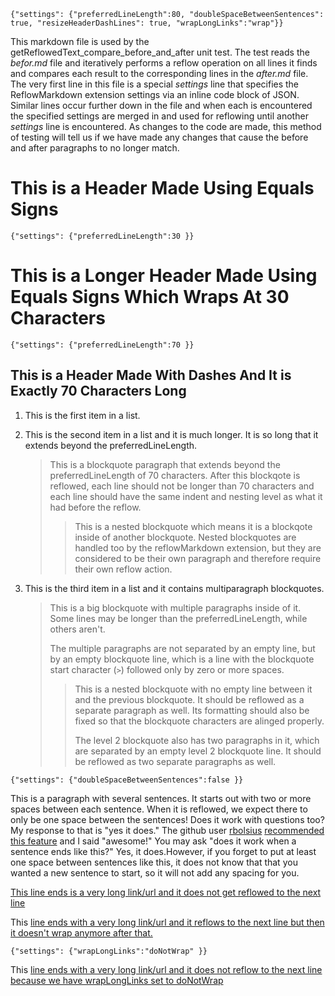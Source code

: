 `{"settings": {"preferredLineLength":80, "doubleSpaceBetweenSentences": true, "resizeHeaderDashLines": true, "wrapLongLinks":"wrap"}}`

This markdown file is used by the getReflowedText_compare_before_and_after unit
test.  The test reads the *befor.md* file and iteratively performs a reflow
operation on all lines it finds and compares each result to the corresponding
lines in the *after.md* file.  The very first line in this file is a special
*settings* line that specifies the ReflowMarkdown extension settings via an
inline code block of JSON.  Similar lines occur further down in the file and
when each is encountered the specified settings are merged in and used for
reflowing until another *settings* line is encountered.  As changes to the code
are made, this method of testing will tell us if we have made any changes that
cause the before and after paragraphs to no longer match.

This is a Header Made Using Equals Signs
========================================

`{"settings": {"preferredLineLength":30 }}`

This is a Longer Header Made
Using Equals Signs Which Wraps
At 30 Characters
==============================

`{"settings": {"preferredLineLength":70 }}`

This is a Header Made With Dashes And It is Exactly 70 Characters Long
----------------------------------------------------------------------

1. This is the first item in a list.
2. This is the second item in a list and it is much longer.  It is so
   long that it extends beyond the preferredLineLength.

   > This is a blockquote paragraph that extends beyond the
   > preferredLineLength of 70 characters.  After this blockqote is
   > reflowed, each line should not be longer than 70 characters and
   > each line should have the same indent and nesting level as what
   > it had before the reflow.
   > > This is a nested blockquote which means it is a blockqote
   > > inside of another blockquote.  Nested blockquotes are handled
   > > too by the reflowMarkdown extension, but they are considered to
   > > be their own paragraph and therefore require their own reflow
   > > action.

3. This is the third item in a list and it contains multiparagraph
   blockquotes.

   > This is a big blockquote with multiple paragraphs inside of it.
   > Some lines may be longer than the preferredLineLength, while
   > others aren't.
   > 
   > The multiple paragraphs are not separated by an empty line, but
   > by an empty blockquote line, which is a line with the blockquote
   > start character (`>`) followed only by zero or more spaces.
   > 
   > > This is a nested blockquote with no empty line between it and
   > > the previous blockquote. It should be reflowed as a separate
   > > paragraph as well. Its formatting should also be fixed so that
   > > the blockquote characters are alinged properly.
   > > 
   > > The level 2 blockquote also has two paragraphs in it, which are
   > > separated by an empty level 2 blockquote line. It should be
   > > reflowed as two separate paragraphs as well.

`{"settings": {"doubleSpaceBetweenSentences":false }}`

This is a paragraph with several sentences. It starts out with two or
more spaces between each sentence. When it is reflowed, we expect
there to only be one space between the sentences! Does it work with
questions too? My response to that is "yes it does." The github user
[rbolsius](https://github.com/rbolsius)
[recommended this feature](https://github.com/marvhen/ReflowMarkdown/pull/1)
and I said "awesome!" You may ask "does it work when a sentence ends
like this?" Yes, it does.However, if you forget to put at least one
space between sentences like this, it does not know that that you
wanted a new sentence to start, so it will not add any spacing for
you.

[This line ends is a very long link/url and it does not get reflowed to the next line](http://some-long-url.blah.blah?q=abcdefghijklmnopqrstuvwxyz)

This
[line ends with a very long link/url and it reflows to the next line but then it doesn't wrap anymore after that.](http://some-long-url.blah.blah?q=abcdefghijklmnopqrstuvwxyz)

`{"settings": {"wrapLongLinks":"doNotWrap" }}`

This [line ends with a very long link/url and it does not reflow to the next line because we have wrapLongLinks set to doNotWrap](http://some-long-url.blah.blah?q=abcdefghijklmnopqrstuvwxyz)